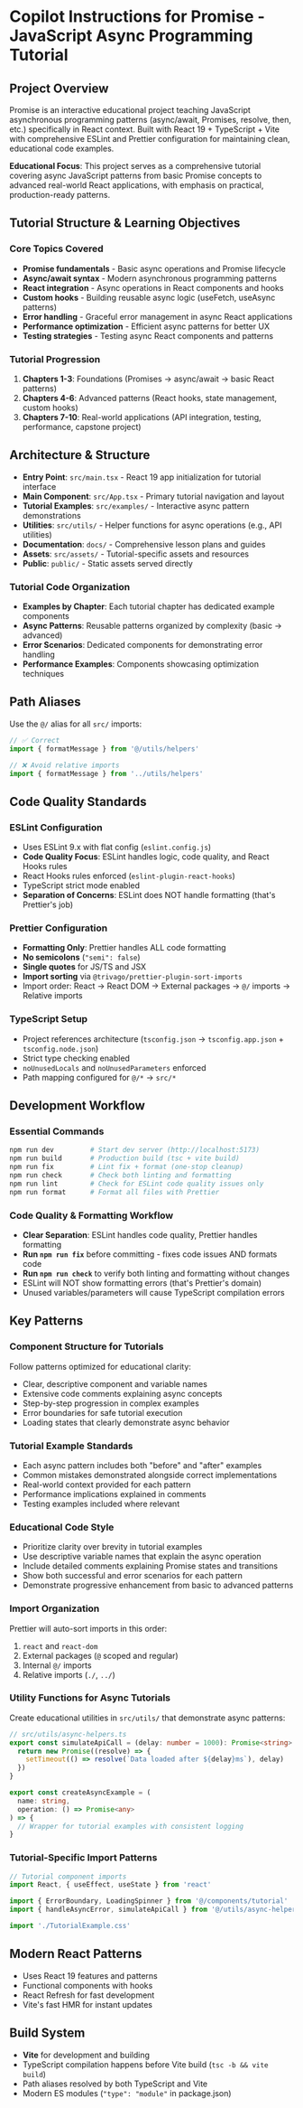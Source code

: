 # Copilot Instructions for Promise - JavaScript Async Programming Tutorial

## Project Overview

Promise is an interactive educational project teaching JavaScript asynchronous programming patterns (async/await, Promises, resolve, then, etc.) specifically in React context. Built with React 19 + TypeScript + Vite with comprehensive ESLint and Prettier configuration for maintaining clean, educational code examples.

**Educational Focus**: This project serves as a comprehensive tutorial covering async JavaScript patterns from basic Promise concepts to advanced real-world React applications, with emphasis on practical, production-ready patterns.

## Tutorial Structure & Learning Objectives

### Core Topics Covered

- **Promise fundamentals** - Basic async operations and Promise lifecycle
- **Async/await syntax** - Modern asynchronous programming patterns
- **React integration** - Async operations in React components and hooks
- **Custom hooks** - Building reusable async logic (useFetch, useAsync patterns)
- **Error handling** - Graceful error management in async React applications
- **Performance optimization** - Efficient async patterns for better UX
- **Testing strategies** - Testing async React components and patterns

### Tutorial Progression

1. **Chapters 1-3**: Foundations (Promises → async/await → basic React patterns)
2. **Chapters 4-6**: Advanced patterns (React hooks, state management, custom hooks)
3. **Chapters 7-10**: Real-world applications (API integration, testing, performance, capstone project)

## Architecture & Structure

- **Entry Point**: `src/main.tsx` - React 19 app initialization for tutorial interface
- **Main Component**: `src/App.tsx` - Primary tutorial navigation and layout
- **Tutorial Examples**: `src/examples/` - Interactive async pattern demonstrations
- **Utilities**: `src/utils/` - Helper functions for async operations (e.g., API utilities)
- **Documentation**: `docs/` - Comprehensive lesson plans and guides
- **Assets**: `src/assets/` - Tutorial-specific assets and resources
- **Public**: `public/` - Static assets served directly

### Tutorial Code Organization

- **Examples by Chapter**: Each tutorial chapter has dedicated example components
- **Async Patterns**: Reusable patterns organized by complexity (basic → advanced)
- **Error Scenarios**: Dedicated components for demonstrating error handling
- **Performance Examples**: Components showcasing optimization techniques

## Path Aliases

Use the `@/` alias for all `src/` imports:

```typescript
// ✅ Correct
import { formatMessage } from '@/utils/helpers'

// ❌ Avoid relative imports
import { formatMessage } from '../utils/helpers'
```

## Code Quality Standards

### ESLint Configuration

- Uses ESLint 9.x with flat config (`eslint.config.js`)
- **Code Quality Focus**: ESLint handles logic, code quality, and React Hooks rules
- React Hooks rules enforced (`eslint-plugin-react-hooks`)
- TypeScript strict mode enabled
- **Separation of Concerns**: ESLint does NOT handle formatting (that's Prettier's job)

### Prettier Configuration

- **Formatting Only**: Prettier handles ALL code formatting
- **No semicolons** (`"semi": false`)
- **Single quotes** for JS/TS and JSX
- **Import sorting** via `@trivago/prettier-plugin-sort-imports`
- Import order: React → React DOM → External packages → `@/` imports → Relative imports

### TypeScript Setup

- Project references architecture (`tsconfig.json` → `tsconfig.app.json` + `tsconfig.node.json`)
- Strict type checking enabled
- `noUnusedLocals` and `noUnusedParameters` enforced
- Path mapping configured for `@/*` → `src/*`

## Development Workflow

### Essential Commands

```bash
npm run dev         # Start dev server (http://localhost:5173)
npm run build       # Production build (tsc + vite build)
npm run fix         # Lint fix + format (one-stop cleanup)
npm run check       # Check both linting and formatting
npm run lint        # Check for ESLint code quality issues only
npm run format      # Format all files with Prettier
```

### Code Quality & Formatting Workflow

- **Clear Separation**: ESLint handles code quality, Prettier handles formatting
- **Run `npm run fix`** before committing - fixes code issues AND formats code
- **Run `npm run check`** to verify both linting and formatting without changes
- ESLint will NOT show formatting errors (that's Prettier's domain)
- Unused variables/parameters will cause TypeScript compilation errors

## Key Patterns

### Component Structure for Tutorials

Follow patterns optimized for educational clarity:

- Clear, descriptive component and variable names
- Extensive code comments explaining async concepts
- Step-by-step progression in complex examples
- Error boundaries for safe tutorial execution
- Loading states that clearly demonstrate async behavior

### Tutorial Example Standards

- Each async pattern includes both "before" and "after" examples
- Common mistakes demonstrated alongside correct implementations
- Real-world context provided for each pattern
- Performance implications explained in comments
- Testing examples included where relevant

### Educational Code Style

- Prioritize clarity over brevity in tutorial examples
- Use descriptive variable names that explain the async operation
- Include detailed comments explaining Promise states and transitions
- Show both successful and error scenarios for each pattern
- Demonstrate progressive enhancement from basic to advanced patterns

### Import Organization

Prettier will auto-sort imports in this order:

1. `react` and `react-dom`
2. External packages (`@` scoped and regular)
3. Internal `@/` imports
4. Relative imports (`./`, `../`)

### Utility Functions for Async Tutorials

Create educational utilities in `src/utils/` that demonstrate async patterns:

```typescript
// src/utils/async-helpers.ts
export const simulateApiCall = (delay: number = 1000): Promise<string> => {
  return new Promise((resolve) => {
    setTimeout(() => resolve(`Data loaded after ${delay}ms`), delay)
  })
}

export const createAsyncExample = (
  name: string,
  operation: () => Promise<any>
) => {
  // Wrapper for tutorial examples with consistent logging
}
```

### Tutorial-Specific Import Patterns

```typescript
// Tutorial component imports
import React, { useEffect, useState } from 'react'

import { ErrorBoundary, LoadingSpinner } from '@/components/tutorial'
import { handleAsyncError, simulateApiCall } from '@/utils/async-helpers'

import './TutorialExample.css'
```

## Modern React Patterns

- Uses React 19 features and patterns
- Functional components with hooks
- React Refresh for fast development
- Vite's fast HMR for instant updates

## Build System

- **Vite** for development and building
- TypeScript compilation happens before Vite build (`tsc -b && vite build`)
- Path aliases resolved by both TypeScript and Vite
- Modern ES modules (`"type": "module"` in package.json)
